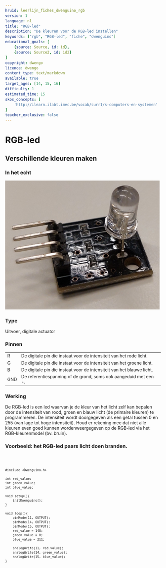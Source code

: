 ```yaml
---
hruid: leerlijn_fiches_dwenguino_rgb
version: 1
language: nl
title: "RGB-led"
description: "De kleuren voor de RGB-led instellen"
keywords: ["rgb", "RGB-led", "fiche", "dwenguino"]
educational_goals: [
    {source: Source, id: id}, 
    {source: Source2, id: id2}
]
copyright: dwengo
licence: dwengo
content_type: text/markdown
available: true
target_ages: [14, 15, 16]
difficulty: 1
estimated_time: 15
skos_concepts: [
    'http://ilearn.ilabt.imec.be/vocab/curr1/s-computers-en-systemen'
]
teacher_exclusive: false
---
```


<div class="dwengo_content fiche">
    <h1 class="title">RGB-led</h1>
    <h2 class="subtitle">Verschillende kleuren maken</h2>
    <div class="items">
        <div class="info_item item">
            <h3 class="info_item_title">In het echt</h3>
            <p class="info_item_content">
                <img src="img/rgb.png" alt="Een afbeelding van de rgb-led." title="Een afbeelding van de rgb-led."></img>
            </p>
        </div>
        <div class="info_item item">
            <h3 class="info_item_title">Type</h3>
            <p class="info_item_content">
                Uitvoer, digitale actuator 
            </p>
        </div>
        <div class="info_item item">
            <h3 class="info_item_title">Pinnen</h3>
            <p class="info_item_content">
                <table>
                    <tr><td>R</td><td>De digitale pin die instaat voor de intensiteit van het rode licht.</td></tr>
                    <tr><td>G</td><td>De digitale pin die instaat voor de intensiteit van het groene licht.</td></tr>
                    <tr><td>B</td><td>De digitale pin die instaat voor de intensiteit van het blauwe licht.</td></tr>
                    <tr><td>GND</td><td>De referentiespanning of de grond, soms ook aangeduid met een -.</td></tr>
                </table>
            </p>
        </div>
        <div class="info_item item">
            <h3 class="info_item_title">Werking</h3>
            <p class="info_item_content">
                De RGB-led is een led waarvan je de kleur van het licht zelf kan bepalen door de intensiteit van rood, groen en blauw licht (de primaire kleuren) te programmeren. De intensiteit wordt doorgegeven als een getal tussen 0 en 255 (van lage tot hoge intensiteit). Houd er rekening mee dat niet alle kleuren even goed kunnen wordenweergegeven op de RGB-led via het RGB-kleurenmodel (bv. bruin).
            </p>
        </div>
        <div class="example_item item">
            <h3 class="example_item_title">Voorbeeld: het RGB-led paars licht doen branden.</h3>
            <p class="example_item_content">
<pre>
<code class="language-cpp">
    
    #include <Dwenguino.h>

    int red_value;
    int green_value;
    int blue_value;

    void setup(){
        initDwenguino();
    }

    void loop(){
        pinMode(11, OUTPUT);
        pinMode(14, OUTPUT);
        pinMode(15, OUTPUT);
        red_value = 148;
        green_value = 0;
        blue_value = 211;

        analogWrite(11, red_value);
        analogWrite(14, green_value);
        analogWrite(15, blue_value);   
    }
</code>
</pre> 
            </p>
        </div>
    </div>
</div>



